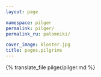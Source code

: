 ```yaml
---
layout: page

namespace: pilger
permalink: pilger/
permalink_ru: palomniki/

cover_image: kloster.jpg
title: pages.pilgrims
---
```

{% translate_file pilger/pilger.md %}
